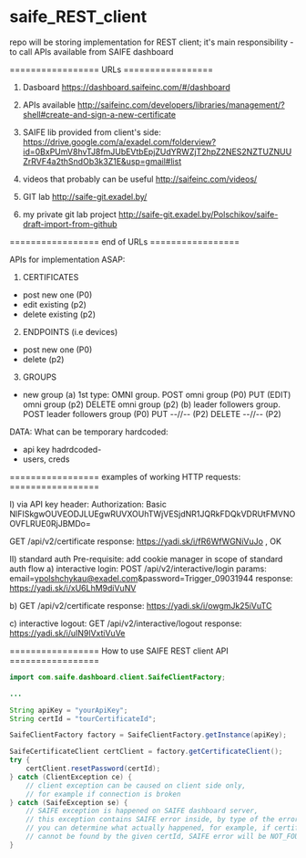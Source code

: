 # saife_REST_client
repo will be storing implementation for REST client; it's main responsibility - to call APIs available from SAIFE dashboard



=================   URLs   =================

1) Dasboard
https://dashboard.saifeinc.com/#/dashboard


2) APIs available
http://saifeinc.com/developers/libraries/management/?shell#create-and-sign-a-new-certificate


3) SAIFE lib provided from client's side: 
https://drive.google.com/a/exadel.com/folderview?id=0BxPUmV8hvTJ8fmJUbEVtbEpjZUdYRWZjT2hpZ2NES2NZTUZNUUZrRVF4a2thSndOb3k3Z1E&usp=gmail#list

4) videos that probably can be useful
http://saifeinc.com/videos/

5) GIT lab 
http://saife-git.exadel.by/

6) my private git lab project 
http://saife-git.exadel.by/Polschikov/saife-draft-import-from-github

=================   end of URLs   =================


APIs for implementation ASAP: 
1) CERTIFICATES
- post new one (P0) 
- edit  existing (p2) 
- delete existing (p2) 
2) ENDPOINTS (i.e devices) 
- post new one (P0) 
- delete (p2) 
3) GROUPS
- new group 
(a) 1st type: OMNI group. POST omni group (P0) 
                          PUT (EDIT) omni group (p2)
                          DELETE omni group (p2)
(b) leader followers group. POST leader followers group (P0)
                            PUT   --//-- (P2) 
			    DELETE  --//-- (P2)	   




DATA: What can be temporary hardcoded: 
- api key hadrdcoded- 
- users, creds


=================   examples of working HTTP requests:   =================

I) via API key 
header:
Authorization:   Basic NlFISkgwOUVEODJLUEgwRUVXOUhTWjVESjdNR1JQRkFDQkVDRUtFMVNOOVFLRUE0RjJBMDo=

GET /api/v2/certificate
response:  https://yadi.sk/i/fR6WfWGNiVuJo  , OK

II) standard auth
Pre-requisite: add cookie manager in scope of standard auth flow
a) interactive login: 
POST /api/v2/interactive/login
params: email=ypolshchykau@exadel.com&password=Trigger_09031944
response: https://yadi.sk/i/xU6LhM9diVuNV

b) GET /api/v2/certificate 
response: https://yadi.sk/i/owgmJk25iVuTC

c) interactive logout: 
GET /api/v2/interactive/logout 
response: https://yadi.sk/i/uIN9lVxtiVuVe


=================   How to use SAIFE REST client API  =================

```java
import com.saife.dashboard.client.SaifeClientFactory;

...

String apiKey = "yourApiKey";
String certId = "tourCertificateId";

SaifeClientFactory factory = SaifeClientFactory.getInstance(apiKey);

SaifeCertificateClient certClient = factory.getCertificateClient();
try {
	certClient.resetPassword(certId);
} catch (ClientException ce) {
	// client exception can be caused on client side only,
	// for example if connection is broken
} catch (SaifeException se) {
	// SAIFE exception is happened on SAIFE dashboard server,
	// this exception contains SAIFE error inside, by type of the error
	// you can determine what actually happened, for example, if certificate
	// cannot be found by the given certId, SAIFE error will be NOT_FOUND.
}
```
